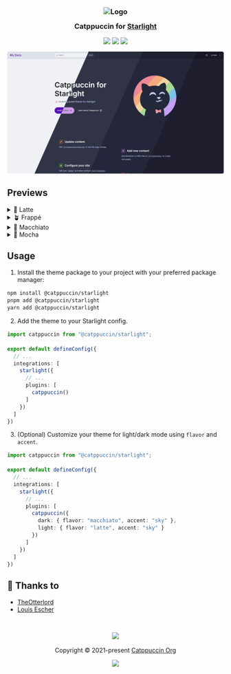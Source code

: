 <h3 align="center">
	<img src="https://raw.githubusercontent.com/catppuccin/catppuccin/main/assets/logos/exports/1544x1544_circle.png" width="100" alt="Logo"/><br/>
	<img src="https://raw.githubusercontent.com/catppuccin/catppuccin/main/assets/misc/transparent.png" height="30" width="0px"/>
	Catppuccin for <a href="https://github.com/withastro/starlight">Starlight</a>
	<img src="https://raw.githubusercontent.com/catppuccin/catppuccin/main/assets/misc/transparent.png" height="30" width="0px"/>
</h3>

<p align="center">
	<a href="https://github.com/TheOtterlord/catppuccin-starlight/stargazers"><img src="https://img.shields.io/github/stars/TheOtterlord/catppuccin-starlight?colorA=363a4f&colorB=b7bdf8&style=for-the-badge"></a>
	<a href="https://github.com/TheOtterlord/catppuccin-starlight/issues"><img src="https://img.shields.io/github/issues/TheOtterlord/catppuccin-starlight?colorA=363a4f&colorB=f5a97f&style=for-the-badge"></a>
	<a href="https://github.com/TheOtterlord/catppuccin-starlight/contributors"><img src="https://img.shields.io/github/contributors/TheOtterlord/catppuccin-starlight?colorA=363a4f&colorB=a6da95&style=for-the-badge"></a>
</p>

![Catppuccin Starlight Preview](https://raw.githubusercontent.com/TheOtterlord/catppuccin-starlight/refs/heads/main/assets/preview.webp)

## Previews

<details>
<summary>🌻 Latte</summary>
<img src="https://raw.githubusercontent.com/TheOtterlord/catppuccin-starlight/refs/heads/main/assets/latte.webp"/>
</details>
<details>
<summary>🪴 Frappé</summary>
<img src="https://raw.githubusercontent.com/TheOtterlord/catppuccin-starlight/refs/heads/main/assets/frappe.webp"/>
</details>
<details>
<summary>🌺 Macchiato</summary>
<img src="https://raw.githubusercontent.com/TheOtterlord/catppuccin-starlight/refs/heads/main/assets/macchiato.webp"/>
</details>
<details>
<summary>🌿 Mocha</summary>
<img src="https://raw.githubusercontent.com/TheOtterlord/catppuccin-starlight/refs/heads/main/assets/mocha.webp"/>
</details>

## Usage

1. Install the theme package to your project with your preferred package manager:
```sh
npm install @catppuccin/starlight
pnpm add @catppuccin/starlight
yarn add @catppuccin/starlight
```

2. Add the theme to your Starlight config.

```ts
import catppuccin from "@catppuccin/starlight";

export default defineConfig({
  // ...
  integrations: [
    starlight({
      // ...
      plugins: [
        catppuccin()
      ]
    })
  ]
})
```

3. (Optional) Customize your theme for light/dark mode using `flavor` and `accent`.

```ts
import catppuccin from "@catppuccin/starlight";

export default defineConfig({
  // ...
  integrations: [
    starlight({
      // ...
      plugins: [
        catppuccin({ 
          dark: { flavor: "macchiato", accent: "sky" },
          light: { flavor: "latte", accent: "sky" }
        })
      ]
    })
  ]
})
```

## 💝 Thanks to
- [TheOtterlord](https://github.com/TheOtterlord)
- [Louis Escher](https://github.com/louisescher)

&nbsp;

<p align="center">
	<img src="https://raw.githubusercontent.com/catppuccin/catppuccin/main/assets/footers/gray0_ctp_on_line.svg?sanitize=true" />
</p>

<p align="center">
	Copyright &copy; 2021-present <a href="https://github.com/catppuccin" target="_blank">Catppuccin Org</a>
</p>

<p align="center">
	<a href="https://github.com/catppuccin/catppuccin/blob/main/LICENSE"><img src="https://img.shields.io/static/v1.svg?style=for-the-badge&label=License&message=MIT&logoColor=d9e0ee&colorA=363a4f&colorB=b7bdf8"/></a>
</p>
